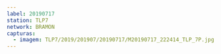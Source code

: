 ```yaml
---
label: 20190717
station: TLP7
network: BRAMON
capturas:
  - imagem: TLP7/2019/201907/20190717/M20190717_222414_TLP_7P.jpg
---
```

